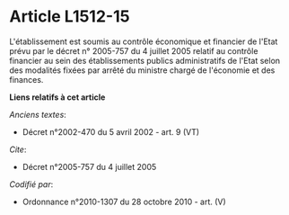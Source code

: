 # Article L1512-15

L'établissement est soumis au contrôle économique et financier de l'Etat prévu par le décret n° 2005-757 du 4 juillet 2005
relatif au contrôle financier au sein des établissements publics administratifs de l'Etat selon des modalités fixées par
arrêté du ministre chargé de l'économie et des finances.

**Liens relatifs à cet article**

_Anciens textes_:

  - Décret n°2002-470 du 5 avril 2002 - art. 9 (VT)

_Cite_:

  - Décret n°2005-757 du 4 juillet 2005

_Codifié par_:

  - Ordonnance n°2010-1307 du 28 octobre 2010 - art. (V)
